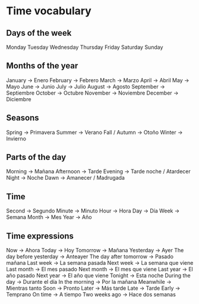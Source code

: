 # Time vocabulary

## Days of the week

Monday
Tuesday
Wednesday
Thursday
Friday
Saturday
Sunday

## Months of the year

January -> Enero
February -> Febrero
March -> Marzo
April -> Abril
May -> Mayo
June -> Junio
July -> Julio
August -> Agosto
September -> Septiembre
October -> Octubre
November -> Noviembre
December -> Diciembre

## Seasons

Spring          -> Primavera
Summer          -> Verano
Fall / Autumn   -> Otoño
Winter          -> Invierno

## Parts of the day

Morning -> Mañana
Afternoon -> Tarde
Evening -> Tarde noche / Atardecer
Night -> Noche
Dawn -> Amanecer / Madrugada

## Time

Second -> Segundo
Minute -> Minuto
Hour -> Hora
Day -> Día
Week -> Semana
Month -> Mes
Year -> Año

## Time expressions

Now -> Ahora
Today -> Hoy
Tomorrow -> Mañana
Yesterday -> Ayer
The day before yesterday -> Anteayer
The day after tomorrow -> Pasado mañana
Last week -> La semana pasada
Next week -> La semana que viene
Last month -> El mes pasado
Next month -> El mes que viene
Last year -> El año pasado
Next year -> El año que viene
Tonight -> Esta noche
During the day -> Durante el día
In the morning -> Por la mañana
Meanwhile -> Mientras tanto
Soon -> Pronto
Later -> Más tarde
Late -> Tarde
Early -> Temprano
On time -> A tiempo
Two weeks ago -> Hace dos semanas
